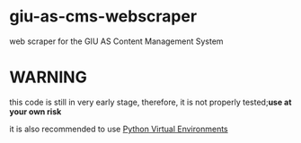 # giu-as-cms-webscraper
web scraper for the GIU AS Content Management System
# WARNING 
this code is still in very early stage, therefore, it is not properly tested;**use at your own risk**

it is also recommended to use [Python Virtual Environments](https://docs.python.org/3/library/venv.html)

